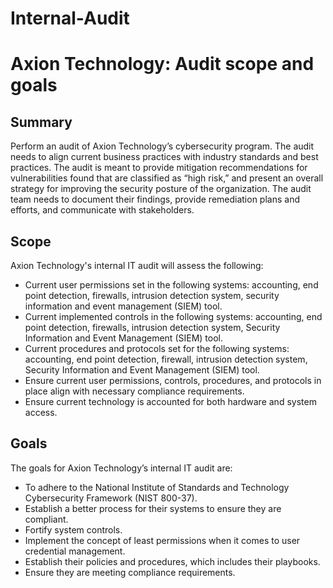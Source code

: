 # Internal-Audit

<h1>Axion Technology: Audit scope and goals</h1>

<h2>Summary</h2>
<p>Perform an audit of Axion Technology’s cybersecurity program. The audit needs to align current business practices with industry standards and best practices. The audit is meant to provide mitigation recommendations for vulnerabilities found that are classified as “high risk,” and present an overall strategy for improving the security posture of the organization. The audit team needs to document their findings, provide remediation plans and efforts, and communicate with stakeholders.</p>

<h2>Scope</h2>
<p>Axion Technology's internal IT audit will assess the following:</p>
<ul>
  <li>Current user permissions set in the following systems: accounting, end point detection, firewalls, intrusion detection system, security information and event management (SIEM) tool.</li>
  <li>Current implemented controls in the following systems: accounting, end point detection, firewalls, intrusion detection system, Security Information and Event Management (SIEM) tool.</li>
  <li>Current procedures and protocols set for the following systems: accounting, end point detection, firewall, intrusion detection system, Security Information and Event Management (SIEM) tool.</li>
  <li>Ensure current user permissions, controls, procedures, and protocols in place align with necessary compliance requirements.</li>
  <li>Ensure current technology is accounted for both hardware and system access.</li>
</ul>

<h2>Goals</h2>
<p>The goals for Axion Technology’s internal IT audit are:</p>
<ul>
  <li>To adhere to the National Institute of Standards and Technology Cybersecurity Framework (NIST 800-37).</li>
  <li>Establish a better process for their systems to ensure they are compliant.</li>
  <li>Fortify system controls.</li>
  <li>Implement the concept of least permissions when it comes to user credential management.</li>
  <li>Establish their policies and procedures, which includes their playbooks.</li>
  <li>Ensure they are meeting compliance requirements.</li>
</ul>
